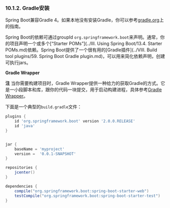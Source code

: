 ### 10.1.2. Gradle安装

Spring Boot兼容Gradle 4。如果本地没有安装Gradle，你可以参考[gradle.org](https://gradle.org/)上的指南。

Spring Boot的依赖可通过groupId `org.springframework.boot`来声明。通常，你的项目声明一个或多个[“Starter POMs”](../III. Using Spring Boot/13.4. Starter POMs.md)依赖。Spring Boot提供了一个很有用的[Gradle插件](../VIII. Build tool plugins/59. Spring Boot Gradle plugin.md)，可以用来简化依赖声明，创建可执行jars。

**Gradle Wrapper**

**注** 当你需要构建项目时，Gradle Wrapper提供一种给力的获取Gradle的方式。它是一小段脚本和库，跟你的代码一块提交，用于启动构建进程，具体参考[Gradle Wrapper](https://docs.gradle.org/4.2.1/userguide/gradle_wrapper.html)。

下面是一个典型的`build.gradle`文件：
```gradle
plugins {
	id 'org.springframework.boot' version '2.0.0.RELEASE'
	id 'java'
}


jar {
	baseName = 'myproject'
	version =  '0.0.1-SNAPSHOT'
}

repositories {
	jcenter()
}

dependencies {
	compile("org.springframework.boot:spring-boot-starter-web")
	testCompile("org.springframework.boot:spring-boot-starter-test")
}
```
